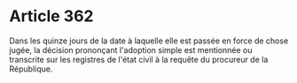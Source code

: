 # Article 362

Dans les quinze jours de la date à laquelle elle est passée en force de chose jugée, la décision prononçant l'adoption simple est mentionnée ou transcrite sur les registres de l'état civil à la requête du procureur de la République.